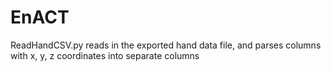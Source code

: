 # EnACT

ReadHandCSV.py reads in the exported hand data file, and parses columns with x, y, z coordinates into separate columns
